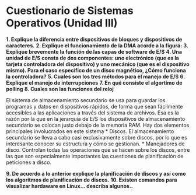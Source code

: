 # Cuestionario de Sistemas Operativos (Unidad III)
**1. Explique la diferencia entre dispositivos de bloques y dispositivos de caracteres.**
**2. Explique el funcionamiento de la DMA acorde a la figura:**
**3. Explique brevemente la función de las capas de software de E/S**
**4. Una unidad de E/S consta de dos componentes: uno electrónico (que es la tarjeta
controladora del dispositivo) y uno mecánico (que es el dispositivo mismo). Para el caso
específico de un disco magnético, ¿Cómo funciona la controladora?**
**5. Cuales son los tres métodos para el manejo de E/S**
**6. Explique el manejo de interrupciones**
**7. En qué consiste el algortimo de polling**
**8. Cuales son las funciones del reloj**

El sistema de almacenamiento secundario se usa para guardar los programas y datos en
dispositivos rápidos, de forma que sean fácilmente accesibles a las aplicaciones a través del
sistema de archivos. Esa es la razón por la que en la jerarquía de E/S los dispositivos de
almacenamiento secundario se colocan justo debajo de la memoria RAM.
Hay dos elementos principales involucrados en este sistema
    * Discos. El almacenamiento secundario se lleva a cabo casi exclusivamente sobre discos,
por lo que es interesante conocer su estructura y cómo se gestionan.
    * Manejadores de disco. Controlan todas las operaciones que se hacen sobre los discos,
entre las que son especialmente importantes las cuestiones de planificación de
peticiones a disco.

**9. De acuerdo a lo anterior explique la planificación de discos y así como los algoritmos de
planificación de discos.**
**10. Existen comandos para visualizar hardaware en Linux… describa algunos..**
